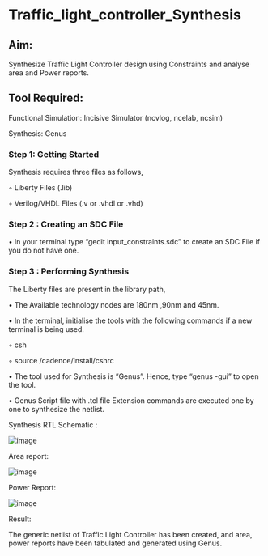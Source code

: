 # Traffic_light_controller_Synthesis

## Aim:

Synthesize Traffic Light Controller design using Constraints and analyse area and Power reports.

## Tool Required:

Functional Simulation: Incisive Simulator (ncvlog, ncelab, ncsim)

Synthesis: Genus

### Step 1: Getting Started

Synthesis requires three files as follows,

◦ Liberty Files (.lib)

◦ Verilog/VHDL Files (.v or .vhdl or .vhd)

### Step 2 : Creating an SDC File

•	In your terminal type “gedit input_constraints.sdc” to create an SDC File if you do not have one.

### Step 3 : Performing Synthesis

The Liberty files are present in the library path,

• The Available technology nodes are 180nm ,90nm and 45nm.

• In the terminal, initialise the tools with the following commands if a new terminal is being used.

◦ csh

◦ source /cadence/install/cshrc

• The tool used for Synthesis is “Genus”. Hence, type “genus -gui” to open the tool.

• Genus Script file with .tcl file Extension commands are executed one by one to synthesize the netlist.

Synthesis RTL Schematic :

![image](https://github.com/user-attachments/assets/f3822468-3566-44b3-b699-f433878f4d88)

Area report:

![image](https://github.com/user-attachments/assets/0ad62759-d05f-44f9-947e-4330fac42514)

Power Report:

![image](https://github.com/user-attachments/assets/441d15e3-bafa-4f00-a019-3490ff68bae2)

Result:

The generic netlist of Traffic Light Controller has been created, and area, power reports have been tabulated and generated using Genus.
